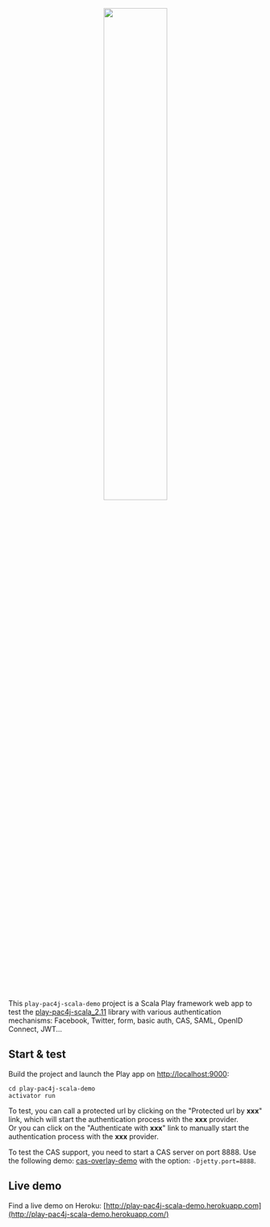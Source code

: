 <p align="center">
  <img src="https://pac4j.github.io/pac4j/img/logo-play.png" width="50%" height="50%" />
</p>

This `play-pac4j-scala-demo` project is a Scala Play framework web app to test the [play-pac4j-scala_2.11](https://github.com/pac4j/play-pac4j) library with various authentication mechanisms: Facebook, Twitter, form, basic auth, CAS, SAML, OpenID Connect, JWT...

## Start & test

Build the project and launch the Play app on [http://localhost:9000](http://localhost:9000):

    cd play-pac4j-scala-demo
    activator run

To test, you can call a protected url by clicking on the "Protected url by **xxx**" link, which will start the authentication process with the **xxx** provider.  
Or you can click on the "Authenticate with **xxx**" link to manually start the authentication process with the **xxx** provider.

To test the CAS support, you need to start a CAS server on port 8888. Use the following demo: [cas-overlay-demo](https://github.com/leleuj/cas-overlay-demo) with the option: `-Djetty.port=8888`.

## Live demo

Find a live demo on Heroku: [http://play-pac4j-scala-demo.herokuapp.com](http://play-pac4j-scala-demo.herokuapp.com/)
